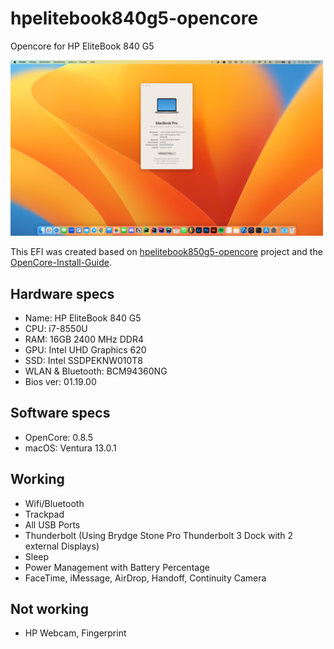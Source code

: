 # hpelitebook840g5-opencore
Opencore for HP EliteBook 840 G5

<img src="images/screenshot.png" width="500">

This EFI was created based on [hpelitebook850g5-opencore](https://github.com/kecinzer/hpelitebook850g5-opencore) project and the [OpenCore-Install-Guide](https://dortania.github.io/OpenCore-Install-Guide/).

## Hardware specs
- Name: HP EliteBook 840 G5
- CPU: i7-8550U
- RAM: 16GB 2400 MHz DDR4
- GPU: Intel UHD Graphics 620
- SSD: Intel SSDPEKNW010T8
- WLAN & Bluetooth: BCM94360NG 
- Bios ver: 01.19.00

## Software specs
- OpenCore: 0.8.5
- macOS: Ventura 13.0.1

## Working
- Wifi/Bluetooth
- Trackpad
- All USB Ports
- Thunderbolt (Using Brydge Stone Pro Thunderbolt 3 Dock with 2 external Displays)
- Sleep
- Power Management with Battery Percentage
- FaceTime, iMessage, AirDrop, Handoff, Continuity Camera

## Not working
- HP Webcam, Fingerprint

